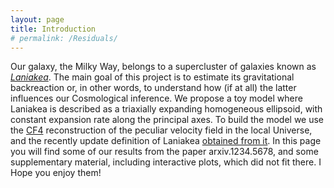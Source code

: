 ```yaml
---
layout: page
title: Introduction
# permalink: /Residuals/
---
```


Our galaxy, the Milky Way, belongs to a supercluster of galaxies known as [*Laniakea*](https://doi.org/10.1038/d41586-019-00384-7). The main goal of this project is to estimate its gravitational backreaction or, in other words, to understand how (if at all) the latter influences our Cosmological inference.  We propose a toy model where Laniakea is described as a triaxially expanding homogeneous ellipsoid, with constant expansion rate along the principal axes. To build the model we use the [CF4](https://doi.org/10.1051/0004-6361/202245331) reconstruction of the peculiar velocity field in the local Universe, and the recently update definition of Laniakea [obtained from it](https://arxiv.org/abs/2305.02339).
In this page you will find some of our results from the paper arxiv.1234.5678, and some supplementary material, including interactive plots, which did not fit there. I Hope you enjoy them!